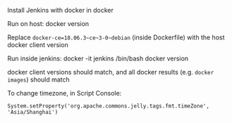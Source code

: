 Install Jenkins with docker in docker

Run on host:
docker version

Replace `docker-ce=18.06.3~ce~3-0~debian` (inside Dockerfile) with the host docker client version

Run inside jenkins:
docker -it jenkins /bin/bash
docker version

docker client versions should match, and all docker results (e.g. `docker images`) should match

To change timezone, in Script Console:
```
System.setProperty('org.apache.commons.jelly.tags.fmt.timeZone', 'Asia/Shanghai')
```

